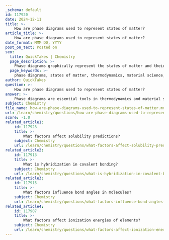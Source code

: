 ```yaml
---
_schema: default
id: 117920
date: 2024-12-11
title: >-
    How are phase diagrams used to represent states of matter?
article_title: >-
    How are phase diagrams used to represent states of matter?
date_format: MMM DD, YYYY
post_on_text: Posted on
seo:
  title: QuickTakes | Chemistry
  page_description: >-
    Phase diagrams graphically represent the states of matter and their transitions under varying temperature and pressure, providing insights essential for thermodynamics, material science, and climate studies.
  page_keywords: >-
    phase diagrams, states of matter, thermodynamics, material science, solid, liquid, gas, phase transitions, melting, boiling, pressure-temperature diagram, binary phase diagrams, ternary phase diagrams, phase composition, stability, transformations, climate science, behavior of substances
author: QuickTakes
question: >-
    How are phase diagrams used to represent states of matter?
answer: >-
    Phase diagrams are essential tools in thermodynamics and material science, providing a graphical representation of the various states of matter (solid, liquid, gas) as they change with temperature and pressure. They serve to illustrate the conditions under which different phases coexist at equilibrium, allowing scientists and engineers to understand and predict the behavior of substances under varying environmental conditions.\n\nA typical phase diagram is divided into distinct regions that represent the solid, liquid, and gaseous phases of a substance. The boundaries between these regions indicate the phase transitions, such as melting (solid to liquid) and boiling (liquid to gas). For example, the pressure-temperature phase diagram is one of the most common types, plotting pressure (in atmospheres) against temperature (in degrees Celsius). \n\nIn addition to the basic three-phase diagram, there are more complex diagrams, such as binary and ternary phase diagrams, which involve mixtures of two or more substances. These diagrams provide insights into phase composition and stability as a function of temperature, pressure, and composition, which is crucial for applications in various fields, including chemistry, engineering, and environmental science.\n\nPhase diagrams also help visualize transformations that occur during changes in temperature and pressure, making them invaluable for understanding processes like solidification, alloying, and even predicting the behavior of substances in climate science. For instance, the phase diagrams of water and carbon dioxide are particularly important for studying their behavior under different conditions, which is essential for understanding climate change and its impacts.\n\nIn summary, phase diagrams are vital for representing the states of matter and understanding the transitions between them, offering a comprehensive view of how temperature and pressure influence the physical properties of substances.
subject: Chemistry
file_name: how-are-phase-diagrams-used-to-represent-states-of-matter.md
url: /learn/chemistry/questions/how-are-phase-diagrams-used-to-represent-states-of-matter
score: -1.0
related_article1:
    id: 117923
    title: >-
        What factors affect solubility predictions?
    subject: Chemistry
    url: /learn/chemistry/questions/what-factors-affect-solubility-predictions
related_article2:
    id: 117913
    title: >-
        What is hybridization in covalent bonding?
    subject: Chemistry
    url: /learn/chemistry/questions/what-is-hybridization-in-covalent-bonding
related_article3:
    id: 117915
    title: >-
        What factors influence bond angles in molecules?
    subject: Chemistry
    url: /learn/chemistry/questions/what-factors-influence-bond-angles-in-molecules
related_article4:
    id: 117907
    title: >-
        What factors affect ionization energies of elements?
    subject: Chemistry
    url: /learn/chemistry/questions/what-factors-affect-ionization-energies-of-elements
---
```


&nbsp;